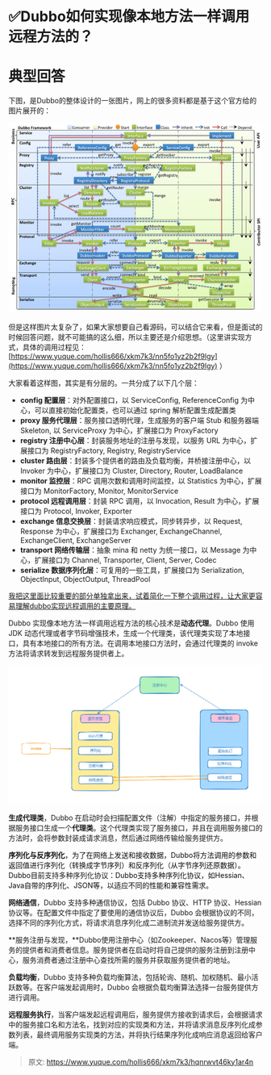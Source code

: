 # ✅Dubbo如何实现像本地方法一样调用远程方法的？

# 典型回答


下图，是Dubbo的整体设计的一张图片，网上的很多资料都是基于这个官方给的图片展开的：



![1707628047335-1ab16694-2c3c-4f4f-8b5a-31dd446ef402.jpeg](./img/0VO02nuJJjqgy3AJ/1707628047335-1ab16694-2c3c-4f4f-8b5a-31dd446ef402-763816.jpeg)



但是这样图片太复杂了，如果大家想要自己看源码，可以结合它来看，但是面试的时候回答问题，就不可能搞的这么细，所以主要还是介绍思想。（这里讲实现方式，具体的调用过程见：[https://www.yuque.com/hollis666/xkm7k3/nn5fo1yz2b2f9lgy](https://www.yuque.com/hollis666/xkm7k3/nn5fo1yz2b2f9lgy) ）



大家看着这样图，其实是有分层的。一共分成了以下几个层：



+ **config 配置层**：对外配置接口，以 ServiceConfig, ReferenceConfig 为中心，可以直接初始化配置类，也可以通过 spring 解析配置生成配置类
+ **proxy 服务代理层**：服务接口透明代理，生成服务的客户端 Stub 和服务器端 Skeleton, 以 ServiceProxy 为中心，扩展接口为 ProxyFactory
+ **registry 注册中心层**：封装服务地址的注册与发现，以服务 URL 为中心，扩展接口为 RegistryFactory, Registry, RegistryService
+ **cluster 路由层**：封装多个提供者的路由及负载均衡，并桥接注册中心，以 Invoker 为中心，扩展接口为 Cluster, Directory, Router, LoadBalance
+ **monitor 监控层**：RPC 调用次数和调用时间监控，以 Statistics 为中心，扩展接口为 MonitorFactory, Monitor, MonitorService
+ **protocol 远程调用层**：封装 RPC 调用，以 Invocation, Result 为中心，扩展接口为 Protocol, Invoker, Exporter
+ **exchange 信息交换层**：封装请求响应模式，同步转异步，以 Request, Response 为中心，扩展接口为 Exchanger, ExchangeChannel, ExchangeClient, ExchangeServer
+ **transport 网络传输层**：抽象 mina 和 netty 为统一接口，以 Message 为中心，扩展接口为 Channel, Transporter, Client, Server, Codec
+ **serialize 数据序列化层**：可复用的一些工具，扩展接口为 Serialization, ObjectInput, ObjectOutput, ThreadPool



<u>我把这里面比较重要的部分单独拿出来，试着简化一下整个调用过程，让大家更容易理解dubbo实现远程调用的主要原理。</u>



Dubbo 实现像本地方法一样调用远程方法的核心技术是**动态代理**。Dubbo 使用 JDK 动态代理或者字节码增强技术，生成一个代理类，该代理类实现了本地接口，具有本地接口的所有方法。在调用本地接口方法时，会通过代理类的 invoke 方法将请求转发到远程服务提供者上。

![1707627365469-5b08fb9e-1d79-40f4-bcb3-ea53ddefb490.png](./img/0VO02nuJJjqgy3AJ/1707627365469-5b08fb9e-1d79-40f4-bcb3-ea53ddefb490-639494.png)



**生成代理类**，Dubbo 在启动时会扫描配置文件（注解）中指定的服务接口，并根据服务接口生成一个**代理类**。这个代理类实现了服务接口，并且在调用服务接口的方法时，会将参数封装成请求消息，然后通过网络传输给服务提供方。



**<font style="color:rgb(13, 13, 13);">序列化与反序列化</font>**<font style="color:rgb(13, 13, 13);">，为了在网络上发送和接收数据，Dubbo将方法调用的参数和返回值进行序列化（转换成字节序列）和反序列化（从字节序列还原数据）。Dubbo目前</font>支持多种序列化协议<font style="color:rgb(13, 13, 13);">：Dubbo支持多种序列化协议，如Hessian、Java自带的序列化、JSON等，以适应不同的性能和兼容性需求。</font>



**网络通信**，Dubbo 支持多种通信协议，包括 Dubbo 协议、HTTP 协议、Hessian 协议等。在配置文件中指定了要使用的通信协议后，Dubbo 会根据协议的不同，选择不同的序列化方式，将请求消息序列化成二进制流并发送给服务提供方。



**服务注册与发现，**Dubbo使用注册中心（如Zookeeper、Nacos等）管理服务的提供者和消费者信息。服务提供者在启动时将自己提供的服务注册到注册中心，服务消费者通过注册中心查找所需的服务并获取服务提供者的地址。



**负载均衡**，Dubbo 支持多种负载均衡算法，包括轮询、随机、加权随机、最小活跃数等。在客户端发起调用时，Dubbo 会根据负载均衡算法选择一台服务提供方进行调用。



**远程服务执行**，当客户端发起远程调用后，服务提供方接收到请求后，会根据请求中的服务接口名和方法名，找到对应的实现类和方法，并将请求消息反序列化成参数列表，最终调用服务实现类的方法，并将执行结果序列化成响应消息返回给客户端。



> 原文: <https://www.yuque.com/hollis666/xkm7k3/hqnrwvt46ky1ar4n>